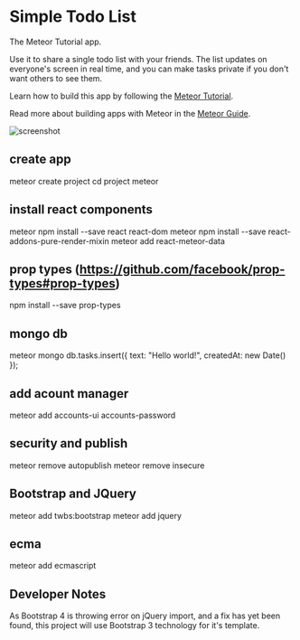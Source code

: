 # Simple Todo List

The Meteor Tutorial app.

Use it to share a single todo list with your friends. The list updates on everyone's screen in real time, and you can make tasks private if you don't want others to see them.

Learn how to build this app by following the [Meteor Tutorial](https://www.meteor.com/tutorials/react/creating-an-app).

Read more about building apps with Meteor in the [Meteor Guide](http://guide.meteor.com).

![screenshot](screenshot.png)


## create app
meteor create project
cd project
meteor

## install react components
meteor npm install --save react react-dom
meteor npm install --save react-addons-pure-render-mixin
meteor add react-meteor-data

## prop types (https://github.com/facebook/prop-types#prop-types)
npm install --save prop-types

## mongo db
meteor mongo
db.tasks.insert({ text: "Hello world!", createdAt: new Date() });

## add acount manager
meteor add accounts-ui accounts-password

## security and publish
meteor remove autopublish
meteor remove insecure

## Bootstrap and JQuery
meteor add twbs:bootstrap
meteor add jquery

## ecma
meteor add ecmascript

## Developer Notes
As Bootstrap 4 is throwing error on jQuery import, and a fix has yet been found, this project will use Bootstrap 3 technology for it's template.